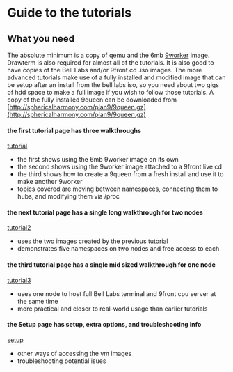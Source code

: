 # Guide to the tutorials
## What you need

The absolute minimum is a copy of qemu and the 6mb
[9worker](http://9gridchan.org/9worker.gz) image.  Drawterm is also
required for almost all of the tutorials.  It is also good to have
copies of the Bell Labs and/or 9front cd .iso images.  The more
advanced tutorials make use of a fully installed and modified image
that can be setup after an install from the bell labs iso, so you need
about two gigs of hdd space to make a full image if you wish to follow
those tutorials.  A copy of the fully installed 9queen can be
downloaded from
[http://sphericalharmony.com/plan9/9queen.gz](http://sphericalharmony.com/plan9/9queen.gz)

#### the first tutorial page has three walkthroughs
[tutorial](tutorial)

* the first shows using the 6mb 9worker image on its own
* the second shows using the 9worker image attached to a 9front live cd
* the third shows how to create a 9queen from a fresh install and use it to make another 9worker
* topics covered are moving between namespaces, connecting them to hubs, and modifying them via /proc

#### the next tutorial page has a single long walkthrough for two nodes
[tutorial2](tutorial2)

* uses the two images created by the previous tutorial
* demonstrates five namespaces on two nodes and free access to each

#### the third tutorial page has a single mid sized walkthrough for one node
[tutorial3](tutorial3)

* uses one node to host full Bell Labs terminal and 9front cpu server at the same time
* more practical and closer to real-world usage than earlier tutorials

#### the Setup page has setup, extra options, and troubleshooting info
[setup](setup)

* other ways of accessing the vm images
* troubleshooting potential isues
